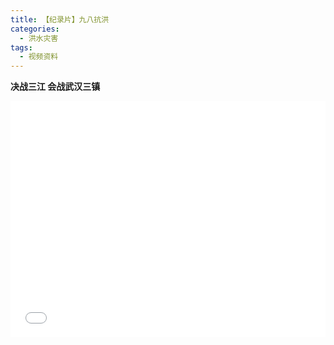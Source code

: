 ```yaml
---
title: 【纪录片】九八抗洪
categories:
  - 洪水灾害
tags:
  - 视频资料
---
```

**决战三江 会战武汉三镇**

<div style="position:relative; padding-bottom:75%; width:100%; height:0">
    <iframe src="//player.bilibili.com/player.html?aid=97741165&bvid=BV1JE411N7pz&cid=166852214&page=1" scrolling="no" border="0" frameborder="no" framespacing="0" allowfullscreen="true" style="position:absolute; height: 100%; width: 100%;"></iframe>
</div>